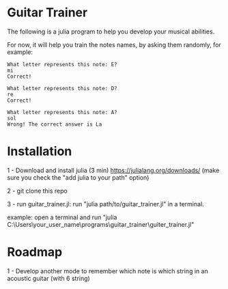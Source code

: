 # Guitar Trainer

The following is a julia program to help you develop your musical abilities.

For now, it will help you train the notes names, by asking them randomly, for example:

```
What letter represents this note: E?
mi
Correct!

What letter represents this note: D?
re
Correct!

What letter represents this note: A?
sol
Wrong! The correct answer is La
```

# Installation

1 - Download and install julia (3 min) https://julialang.org/downloads/ (make sure you check the "add julia to your path" option)

2 - git clone this repo

3 - run guitar_trainer.jl: run "julia path/to/guitar_trainer.jl" in a terminal.

example: open a terminal and run "julia C:\Users\your_user_name\programs\guitar_trainer\guiter_trainer.jl" 

# Roadmap

1 - Develop another mode to remember which note is which string in an acoustic guitar (with 6 string)
